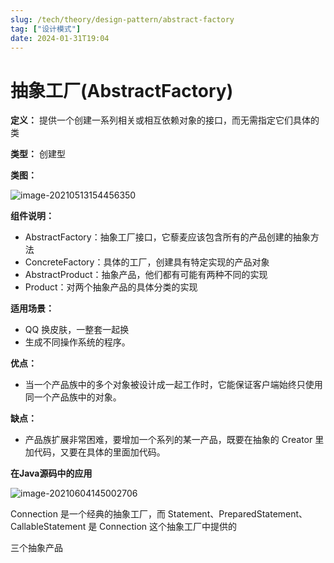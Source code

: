 ```yaml
---
slug: /tech/theory/design-pattern/abstract-factory
tag: ["设计模式"]
date: 2024-01-31T19:04
---
```

# 抽象工厂(AbstractFactory)

**定义：** 提供一个创建一系列相关或相互依赖对象的接口，而无需指定它们具体的类

**类型：** 创建型

**类图：** 

![image-20210513154456350](https://picgo-starry.oss-cn-beijing.aliyuncs.com/img/DesignPattern/AbstractFactory.jpg)

**组件说明：** 

- AbstractFactory：抽象工厂接口，它藜麦应该包含所有的产品创建的抽象方法
- ConcreteFactory：具体的工厂，创建具有特定实现的产品对象
- AbstractProduct：抽象产品，他们都有可能有两种不同的实现
- Product：对两个抽象产品的具体分类的实现

**适用场景：** 

- QQ 换皮肤，一整套一起换
- 生成不同操作系统的程序。

**优点：** 

- 当一个产品族中的多个对象被设计成一起工作时，它能保证客户端始终只使用同一个产品族中的对象。

**缺点：** 

- 产品族扩展非常困难，要增加一个系列的某一产品，既要在抽象的 Creator 里加代码，又要在具体的里面加代码。

**在Java源码中的应用**

![image-20210604145002706](https://picgo-starry.oss-cn-beijing.aliyuncs.com/img/DesignPattern/AbstractFactoryCore.png)

Connection 是一个经典的抽象工厂，而 Statement、PreparedStatement、CallableStatement 是 Connection 这个抽象工厂中提供的

三个抽象产品